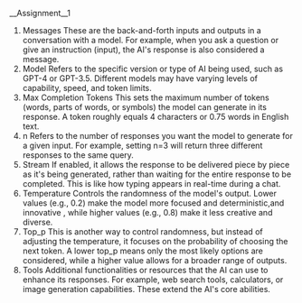 __Assignment__1
1. Messages
These are the back-and-forth inputs and outputs in a conversation with a model. For example, when you ask a question or give an instruction (input), the AI's response is also considered a message.
2. Model
Refers to the specific version or type of AI being used, such as GPT-4 or GPT-3.5. Different models may have varying levels of capability, speed, and token limits.
3. Max Completion Tokens
This sets the maximum number of tokens (words, parts of words, or symbols) the model can generate in its response. A token roughly equals 4 characters or 0.75 words in English text.
4. n
Refers to the number of responses you want the model to generate for a given input. For example, setting n=3 will return three different responses to the same query.
5. Stream
If enabled, it allows the response to be delivered piece by piece as it's being generated, rather than waiting for the entire response to be completed. This is like how typing appears in real-time during a chat.
6. Temperature
Controls the randomness of the model's output. Lower values (e.g., 0.2) make the model more focused and deterministic,and innovative , while higher values (e.g., 0.8) make it less creative and diverse.
7. Top_p
This is another way to control randomness, but instead of adjusting the temperature, it focuses on the probability of choosing the next token. A lower top_p means only the most likely options are considered, while a higher value allows for a broader range of outputs.
8. Tools
Additional functionalities or resources that the AI can use to enhance its responses. For example, web search tools, calculators, or image generation capabilities. These extend the AI's core abilities.
